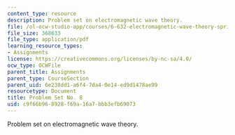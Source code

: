 ```yaml
---
content_type: resource
description: Problem set on electromagnetic wave theory.
file: /ol-ocw-studio-app/courses/6-632-electromagnetic-wave-theory-spring-2003/c9f66b968928f69a16a7bbb3efb69073_ps8.pdf
file_size: 368633
file_type: application/pdf
learning_resource_types:
- Assignments
license: https://creativecommons.org/licenses/by-nc-sa/4.0/
ocw_type: OCWFile
parent_title: Assignments
parent_type: CourseSection
parent_uid: 6e238dd1-a6f4-7da4-0e14-ed9d1478ae99
resourcetype: Document
title: Problem Set No. 8
uid: c9f66b96-8928-f69a-16a7-bbb3efb69073
---
```

Problem set on electromagnetic wave theory.